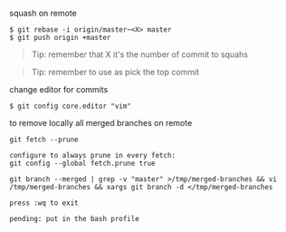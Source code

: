 squash on remote

    $ git rebase -i origin/master~<X> master
    $ git push origin +master

> Tip:  remember that X it's the number of commit to squahs

> Tip:  remember to use as pick the top commit

change editor for commits

    $ git config core.editor "vim"


to remove locally all merged branches on remote

    git fetch --prune

    configure to always prune in every fetch:
    git config --global fetch.prune true

    git branch --merged | grep -v "master" >/tmp/merged-branches && vi /tmp/merged-branches && xargs git branch -d </tmp/merged-branches

    press :wq to exit

    pending: put in the bash profile



